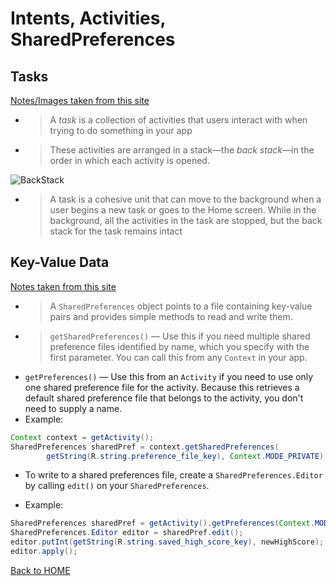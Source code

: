 # Intents, Activities, SharedPreferences

## Tasks
[Notes/Images taken from this site](https://developer.android.com/guide/components/activities/tasks-and-back-stack)

- >A *task* is a collection of activities that users interact with when trying to do something in your app
- >These activities are arranged in a stack—the *back stack*—in the order in which each activity is opened.

![BackStack](https://developer.android.com/images/fundamentals/diagram_backstack.png)

- >A task is a cohesive unit that can move to the background when a user begins a new task or goes to the Home screen. While in the background, all the activities in the task are stopped, but the back stack for the task remains intact

## Key-Value Data
[Notes taken from this site](https://developer.android.com/training/data-storage/shared-preferences)

- > A `SharedPreferences` object points to a file containing key-value pairs and provides simple methods to read and write them.
- > `getSharedPreferences()` — Use this if you need multiple shared preference files identified by name, which you specify with the first parameter. You can call this from any `Context` in your app.
- `getPreferences()` — Use this from an `Activity` if you need to use only one shared preference file for the activity. Because this retrieves a default shared preference file that belongs to the activity, you don't need to supply a name.
- Example:

```Java
Context context = getActivity();
SharedPreferences sharedPref = context.getSharedPreferences(
        getString(R.string.preference_file_key), Context.MODE_PRIVATE);
```

- To write to a shared preferences file, create a `SharedPreferences.Editor` by calling `edit()` on your `SharedPreferences`.

- Example:

```Java
SharedPreferences sharedPref = getActivity().getPreferences(Context.MODE_PRIVATE);
SharedPreferences.Editor editor = sharedPref.edit();
editor.putInt(getString(R.string.saved_high_score_key), newHighScore);
editor.apply();
```

[Back to HOME](../README.md)